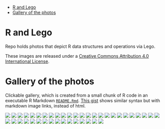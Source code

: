 
-   [R and Lego](#r-and-lego)
-   [Gallery of the photos](#gallery-of-the-photos)

<!-- README.md is generated from README.Rmd. Please edit that file -->
R and Lego
==========

Repo holds photos that depict R data structures and operations via Lego.

These images are released under a [Creative Commons Attribution 4.0 International License](https://creativecommons.org/licenses/by/4.0/).

Gallery of the photos
=====================

Clickable gallery, which is created from a small chunk of R code in an executable R Markdown [`README.Rmd`](README.Rmd). [This gist](https://gist.github.com/jennybc/0239f65633e09df7e5f4) shows similar syntax but with markdown image links, instead of html.

<a href="lego-rstats_01.jpg"><img src="lego-rstats_01-smaller.jpg"></a> <a href="lego-rstats_02.jpg"><img src="lego-rstats_02-smaller.jpg"></a> <a href="lego-rstats_03.jpg"><img src="lego-rstats_03-smaller.jpg"></a> <a href="lego-rstats_04.jpg"><img src="lego-rstats_04-smaller.jpg"></a> <a href="lego-rstats_05.jpg"><img src="lego-rstats_05-smaller.jpg"></a> <a href="lego-rstats_06.jpg"><img src="lego-rstats_06-smaller.jpg"></a> <a href="lego-rstats_07.jpg"><img src="lego-rstats_07-smaller.jpg"></a> <a href="lego-rstats_08.jpg"><img src="lego-rstats_08-smaller.jpg"></a> <a href="lego-rstats_09.jpg"><img src="lego-rstats_09-smaller.jpg"></a> <a href="lego-rstats_10.jpg"><img src="lego-rstats_10-smaller.jpg"></a> <a href="lego-rstats_11.jpg"><img src="lego-rstats_11-smaller.jpg"></a> <a href="lego-rstats_12.jpg"><img src="lego-rstats_12-smaller.jpg"></a> <a href="lego-rstats_13.jpg"><img src="lego-rstats_13-smaller.jpg"></a> <a href="lego-rstats_14.jpg"><img src="lego-rstats_14-smaller.jpg"></a> <a href="lego-rstats_15.jpg"><img src="lego-rstats_15-smaller.jpg"></a> <a href="lego-rstats_16.jpg"><img src="lego-rstats_16-smaller.jpg"></a> <a href="lego-rstats_17.jpg"><img src="lego-rstats_17-smaller.jpg"></a> <a href="lego-rstats_18.jpg"><img src="lego-rstats_18-smaller.jpg"></a> <a href="lego-rstats_19.jpg"><img src="lego-rstats_19-smaller.jpg"></a> <a href="lego-rstats_20.jpg"><img src="lego-rstats_20-smaller.jpg"></a> <a href="lego-rstats_21.jpg"><img src="lego-rstats_21-smaller.jpg"></a> <a href="lego-rstats_22.jpg"><img src="lego-rstats_22-smaller.jpg"></a> <a href="lego-rstats_23.jpg"><img src="lego-rstats_23-smaller.jpg"></a> <a href="lego-rstats_24.jpg"><img src="lego-rstats_24-smaller.jpg"></a> <a href="lego-rstats_25.jpg"><img src="lego-rstats_25-smaller.jpg"></a> <a href="lego-rstats_26.jpg"><img src="lego-rstats_26-smaller.jpg"></a> <a href="lego-rstats_27.jpg"><img src="lego-rstats_27-smaller.jpg"></a> <a href="lego-rstats_28.jpg"><img src="lego-rstats_28-smaller.jpg"></a> <a href="lego-rstats_29.jpg"><img src="lego-rstats_29-smaller.jpg"></a> <a href="lego-rstats_30.jpg"><img src="lego-rstats_30-smaller.jpg"></a> <a href="lego-rstats_31.jpg"><img src="lego-rstats_31-smaller.jpg"></a> <a href="lego-rstats_32.jpg"><img src="lego-rstats_32-smaller.jpg"></a> <a href="lego-rstats_33.jpg"><img src="lego-rstats_33-smaller.jpg"></a> <a href="lego-rstats_34.jpg"><img src="lego-rstats_34-smaller.jpg"></a> <a href="lego-rstats_35.jpg"><img src="lego-rstats_35-smaller.jpg"></a> <a href="lego-rstats_36.jpg"><img src="lego-rstats_36-smaller.jpg"></a> <a href="lego-rstats_37.jpg"><img src="lego-rstats_37-smaller.jpg"></a> <a href="lego-rstats_38.jpg"><img src="lego-rstats_38-smaller.jpg"></a> <a href="lego-rstats_39.jpg"><img src="lego-rstats_39-smaller.jpg"></a> <a href="lego-rstats_40.jpg"><img src="lego-rstats_40-smaller.jpg"></a> <a href="lego-rstats_41.jpg"><img src="lego-rstats_41-smaller.jpg"></a>
